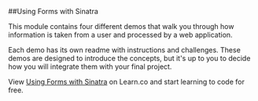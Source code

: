 

##Using Forms with Sinatra

This module contains four different demos that walk you through how information is taken from a user and processed by a web application.

Each demo has its own readme with instructions and challenges. These demos are designed to introduce the concepts, but it's up to you to decide how you will integrate them with your final project.
<p data-visibility='hidden'>View <a href='https://learn.co/lessons/hs-forms-demos' title='Using Forms with Sinatra'>Using Forms with Sinatra</a> on Learn.co and start learning to code for free.</p>
